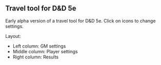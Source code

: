 Travel tool for D&D 5e
----------------------

Early alpha version of a travel tool for D&D 5e.
Click on icons to change settings.

Layout:
- Left column: GM settings
- Middle column: Player settings
- Right column: Results
